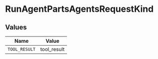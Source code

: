 # RunAgentPartsAgentsRequestKind


## Values

| Name          | Value         |
| ------------- | ------------- |
| `TOOL_RESULT` | tool_result   |